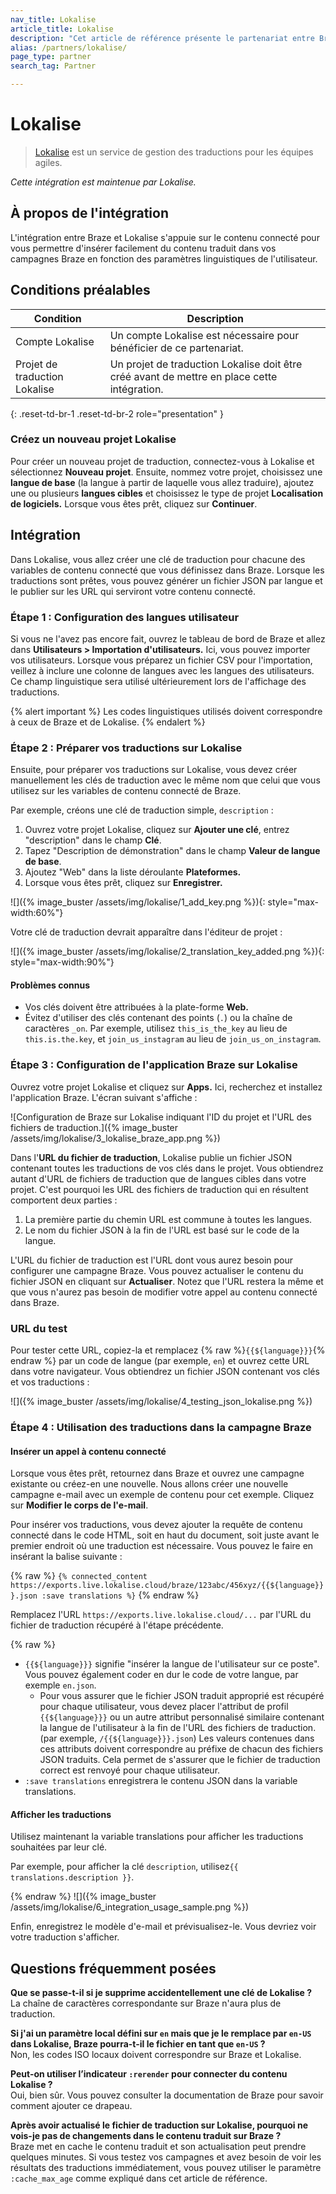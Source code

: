 ```yaml
---
nav_title: Lokalise
article_title: Lokalise
description: "Cet article de référence présente le partenariat entre Braze et Lokalise, un service de gestion des traductions pour les équipes agiles."
alias: /partners/lokalise/
page_type: partner
search_tag: Partner

---
```


# Lokalise

> [Lokalise](https://lokalise.com) est un service de gestion des traductions pour les équipes agiles.

_Cette intégration est maintenue par Lokalise._

## À propos de l'intégration

L'intégration entre Braze et Lokalise s'appuie sur le contenu connecté pour vous permettre d'insérer facilement du contenu traduit dans vos campagnes Braze en fonction des paramètres linguistiques de l'utilisateur.

## Conditions préalables

| Condition | Description |
| ----------- | ----------- |
| Compte Lokalise | Un compte Lokalise est nécessaire pour bénéficier de ce partenariat. |
| Projet de traduction Lokalise | Un projet de traduction Lokalise doit être créé avant de mettre en place cette intégration. |
{: .reset-td-br-1 .reset-td-br-2 role="presentation" }

### Créez un nouveau projet Lokalise

Pour créer un nouveau projet de traduction, connectez-vous à Lokalise et sélectionnez **Nouveau projet**. Ensuite, nommez votre projet, choisissez une **langue de base** (la langue à partir de laquelle vous allez traduire), ajoutez une ou plusieurs **langues cibles** et choisissez le type de projet **Localisation de logiciels.** Lorsque vous êtes prêt, cliquez sur **Continuer**.

## Intégration

Dans Lokalise, vous allez créer une clé de traduction pour chacune des variables de contenu connecté que vous définissez dans Braze. Lorsque les traductions sont prêtes, vous pouvez générer un fichier JSON par langue et le publier sur les URL qui serviront votre contenu connecté.

### Étape 1 : Configuration des langues utilisateur

Si vous ne l'avez pas encore fait, ouvrez le tableau de bord de Braze et allez dans **Utilisateurs > Importation d'utilisateurs.** Ici, vous pouvez importer vos utilisateurs. Lorsque vous préparez un fichier CSV pour l'importation, veillez à inclure une colonne de langues avec les langues des utilisateurs. Ce champ linguistique sera utilisé ultérieurement lors de l'affichage des traductions. 

{% alert important %}
Les codes linguistiques utilisés doivent correspondre à ceux de Braze et de Lokalise.
{% endalert %}
### Étape 2 : Préparer vos traductions sur Lokalise

Ensuite, pour préparer vos traductions sur Lokalise, vous devez créer manuellement les clés de traduction avec le même nom que celui que vous utilisez sur les variables de contenu connecté de Braze. 

Par exemple, créons une clé de traduction simple, `description` :
1. Ouvrez votre projet Lokalise, cliquez sur **Ajouter une clé**, entrez "description" dans le champ **Clé**.
2. Tapez "Description de démonstration" dans le champ **Valeur de langue de base**.
3. Ajoutez "Web" dans la liste déroulante **Plateformes.**  
4. Lorsque vous êtes prêt, cliquez sur **Enregistrer.**

![]({% image_buster /assets/img/lokalise/1_add_key.png %}){: style="max-width:60%"}

Votre clé de traduction devrait apparaître dans l'éditeur de projet :

![]({% image_buster /assets/img/lokalise/2_translation_key_added.png %}){: style="max-width:90%"}

#### Problèmes connus

- Vos clés doivent être attribuées à la plate-forme **Web.** 
- Évitez d'utiliser des clés contenant des points (`.`) ou la chaîne de caractères `_on`. Par exemple, utilisez `this_is_the_key` au lieu de `this.is.the.key`, et `join_us_instagram` au lieu de `join_us_on_instagram`.

### Étape 3 : Configuration de l'application Braze sur Lokalise

Ouvrez votre projet Lokalise et cliquez sur **Apps.** Ici, recherchez et installez l'application Braze. L'écran suivant s'affiche :

![Configuration de Braze sur Lokalise indiquant l'ID du projet et l'URL des fichiers de traduction.]({% image_buster /assets/img/lokalise/3_lokalise_braze_app.png %})

Dans l'**URL du fichier de traduction**, Lokalise publie un fichier JSON contenant toutes les traductions de vos clés dans le projet. Vous obtiendrez autant d'URL de fichiers de traduction que de langues cibles dans votre projet. C'est pourquoi les URL des fichiers de traduction qui en résultent comportent deux parties :

1. La première partie du chemin URL est commune à toutes les langues.
2. Le nom du fichier JSON à la fin de l'URL est basé sur le code de la langue.

L'URL du fichier de traduction est l'URL dont vous aurez besoin pour configurer une campagne Braze. Vous pouvez actualiser le contenu du fichier JSON en cliquant sur **Actualiser**. Notez que l'URL restera la même et que vous n'aurez pas besoin de modifier votre appel au contenu connecté dans Braze.

### URL du test

Pour tester cette URL, copiez-la et remplacez {% raw %}`{{${language}}}`{% endraw %} par un code de langue (par exemple, `en`) et ouvrez cette URL dans votre navigateur. Vous obtiendrez un fichier JSON contenant vos clés et vos traductions :

![]({% image_buster /assets/img/lokalise/4_testing_json_lokalise.png %})

### Étape 4 : Utilisation des traductions dans la campagne Braze

#### Insérer un appel à contenu connecté

Lorsque vous êtes prêt, retournez dans Braze et ouvrez une campagne existante ou créez-en une nouvelle. Nous allons créer une nouvelle campagne e-mail avec un exemple de contenu pour cet exemple. Cliquez sur **Modifier le corps de l'e-mail**.

Pour insérer vos traductions, vous devez ajouter la requête de contenu connecté dans le code HTML, soit en haut du document, soit juste avant le premier endroit où une traduction est nécessaire. Vous pouvez le faire en insérant la balise suivante :

{% raw %}
`{% connected_content https://exports.live.lokalise.cloud/braze/123abc/456xyz/{{${language}}}.json :save translations %}`
{% endraw %}

Remplacez l'URL `https://exports.live.lokalise.cloud/...` par l'URL du fichier de traduction récupéré à l'étape précédente.

{% raw %}

- `{{${language}}}` signifie "insérer la langue de l'utilisateur sur ce poste". Vous pouvez également coder en dur le code de votre langue, par exemple `en.json`.
  - Pour vous assurer que le fichier JSON traduit approprié est récupéré pour chaque utilisateur, vous devez placer l'attribut de profil `{{${language}}}` ou un autre attribut personnalisé similaire contenant la langue de l'utilisateur à la fin de l'URL des fichiers de traduction. (par exemple, `/{{${language}}}.json`) Les valeurs contenues dans ces attributs doivent correspondre au préfixe de chacun des fichiers JSON traduits. Cela permet de s'assurer que le fichier de traduction correct est renvoyé pour chaque utilisateur.
- `:save translations` enregistrera le contenu JSON dans la variable translations.

#### Afficher les traductions

Utilisez maintenant la variable translations pour afficher les traductions souhaitées par leur clé.

Par exemple, pour afficher la clé `description`, utilisez`{{ translations.description }}`.

{% endraw %}
![]({% image_buster /assets/img/lokalise/6_integration_usage_sample.png %})

Enfin, enregistrez le modèle d'e-mail et prévisualisez-le. Vous devriez voir votre traduction s'afficher.

## Questions fréquemment posées

**Que se passe-t-il si je supprime accidentellement une clé de Lokalise ?**<br>
La chaîne de caractères correspondante sur Braze n'aura plus de traduction.

**Si j'ai un paramètre local défini sur `en` mais que je le remplace par `en-US` dans Lokalise, Braze pourra-t-il le fichier en tant que `en-US` ?**<br>
Non, les codes ISO locaux doivent correspondre sur Braze et Lokalise.

**Peut-on utiliser l’indicateur `:rerender` pour connecter du contenu Lokalise ?**<br>
Oui, bien sûr. Vous pouvez consulter la documentation de Braze pour savoir comment ajouter ce drapeau.

**Après avoir actualisé le fichier de traduction sur Lokalise, pourquoi ne vois-je pas de changements dans le contenu traduit sur Braze ?**<br>
Braze met en cache le contenu traduit et son actualisation peut prendre quelques minutes. Si vous testez vos campagnes et avez besoin de voir les résultats des traductions immédiatement, vous pouvez utiliser le paramètre `:cache_max_age` comme expliqué dans cet article de référence.


